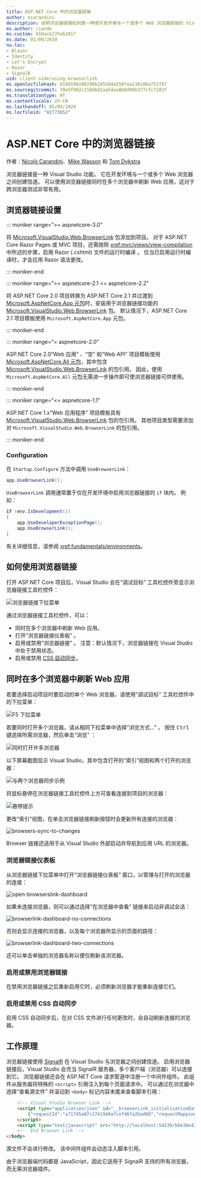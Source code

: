 ```yaml
---
title: ASP.NET Core 中的浏览器链接
author: ncarandini
description: 说明浏览器链接如何是一种使开发环境与一个或多个 Web 浏览器链接的 Visual Studio 功能。
ms.author: riande
ms.custom: H1Hack27Feb2017
ms.date: 01/09/2020
no-loc:
- Blazor
- Identity
- Let's Encrypt
- Razor
- SignalR
uid: client-side/using-browserlink
ms.openlocfilehash: 619d19ba90298b2455d4a558fea138c86a751f07
ms.sourcegitcommit: 70e5f982c218db82aa54aa8b8d96b377cfc7283f
ms.translationtype: HT
ms.contentlocale: zh-CN
ms.lasthandoff: 05/04/2020
ms.locfileid: "82773652"
---
```

# <a name="browser-link-in-aspnet-core"></a>ASP.NET Core 中的浏览器链接

作者：[Nicolò Carandini](https://github.com/ncarandini)、[Mike Wasson](https://github.com/MikeWasson) 和 [Tom Dykstra](https://github.com/tdykstra)

浏览器链接是一种 Visual Studio 功能。 它在开发环境与一个或多个 Web 浏览器之间创建信道。 可以使用浏览器链接同时在多个浏览器中刷新 Web 应用，这对于跨浏览器测试非常有用。

## <a name="browser-link-setup"></a>浏览器链接设置

::: moniker range=">= aspnetcore-3.0"

将 [Microsoft.VisualStudio.Web.BrowserLink](https://www.nuget.org/packages/Microsoft.VisualStudio.Web.BrowserLink/) 包添加到项目。 对于 ASP.NET Core Razor Pages 或 MVC 项目，还需按照 <xref:mvc/views/view-compilation> 中所述的步骤，启用 Razor (.cshtml) 文件的运行时编译  。 仅当已启用运行时编译时，才会应用 Razor 语法更改。

::: moniker-end

::: moniker range=">= aspnetcore-2.1 <= aspnetcore-2.2"

将 ASP.NET Core 2.0 项目转换为 ASP.NET Core 2.1 并过渡到 [Microsoft.AspNetCore.App 元包](xref:fundamentals/metapackage-app)时，安装用于浏览器链接功能的 [Microsoft.VisualStudio.Web.BrowserLink](https://www.nuget.org/packages/Microsoft.VisualStudio.Web.BrowserLink/) 包。 默认情况下，ASP.NET Core 2.1 项目模板使用 `Microsoft.AspNetCore.App` 元包。

::: moniker-end

::: moniker range="= aspnetcore-2.0"

ASP.NET Core 2.0“Web 应用”  、“空”  和“Web API”  项目模板使用 [Microsoft.AspNetCore.All 元包](xref:fundamentals/metapackage)，其中包含 [Microsoft.VisualStudio.Web.BrowserLink](https://www.nuget.org/packages/Microsoft.VisualStudio.Web.BrowserLink/) 的包引用。 因此，使用 `Microsoft.AspNetCore.All` 元包无需进一步操作即可使浏览器链接可供使用。

::: moniker-end

::: moniker range="<= aspnetcore-1.1"

ASP.NET Core 1.x“Web 应用程序”  项目模板具有 [Microsoft.VisualStudio.Web.BrowserLink](https://www.nuget.org/packages/Microsoft.VisualStudio.Web.BrowserLink/) 包的包引用。 其他项目类型需要添加对 `Microsoft.VisualStudio.Web.BrowserLink` 的包引用。

::: moniker-end

### <a name="configuration"></a>Configuration

在 `Startup.Configure` 方法中调用 `UseBrowserLink`：

```csharp
app.UseBrowserLink();
```

`UseBrowserLink` 调用通常置于仅在开发环境中启用浏览器链接的 `if` 块内。 例如：

```csharp
if (env.IsDevelopment())
{
    app.UseDeveloperExceptionPage();
    app.UseBrowserLink();
}
```

有关详细信息，请参阅 <xref:fundamentals/environments>。

## <a name="how-to-use-browser-link"></a>如何使用浏览器链接

打开 ASP.NET Core 项目后，Visual Studio 会在“调试目标”  工具栏控件旁显示浏览器链接工具栏控件：

![浏览器链接下拉菜单](using-browserlink/_static/browserLink-dropdown-menu.png)

通过浏览器链接工具栏控件，可以：

* 同时在多个浏览器中刷新 Web 应用。
* 打开“浏览器链接仪表板”  。
* 启用或禁用“浏览器链接”  。 注意：默认情况下，浏览器链接在 Visual Studio 中处于禁用状态。
* 启用或禁用 [CSS 自动同步](#enable-or-disable-css-auto-sync)。

## <a name="refresh-the-web-app-in-several-browsers-at-once"></a>同时在多个浏览器中刷新 Web 应用

若要选择启动项目时要启动的单个 Web 浏览器，请使用“调试目标”  工具栏控件中的下拉菜单：

![F5 下拉菜单](using-browserlink/_static/debug-target-dropdown-menu.png)

若要同时打开多个浏览器，请从相同下拉菜单中选择“浏览方式...”  。 按住 <kbd>Ctrl</kbd> 键选择所需浏览器，然后单击“浏览”  ：

![同时打开许多浏览器](using-browserlink/_static/open-many-browsers-at-once.png)

以下屏幕截图显示 Visual Studio，其中包含打开的“索引”视图和两个打开的浏览器：

![与两个浏览器同步示例](using-browserlink/_static/sync-with-two-browsers-example.png)

将鼠标悬停在浏览器链接工具栏控件上方可查看连接到项目的浏览器：

![悬停提示](using-browserlink/_static/hoover-tip.png)

更改“索引”视图，在单击浏览器链接刷新按钮时会更新所有连接的浏览器：

![browsers-sync-to-changes](using-browserlink/_static/browsers-sync-to-changes.png)

Browser 链接还适用于从 Visual Studio 外部启动并导航到应用 URL 的浏览器。

### <a name="the-browser-link-dashboard"></a>浏览器链接仪表板

从浏览器链接下拉菜单中打开“浏览器链接仪表板”  窗口，以管理与打开的浏览器的连接：

![open-browserslink-dashboard](using-browserlink/_static/open-browserlink-dashboard.png)

如果未连接浏览器，则可以通过选择“在浏览器中查看”  链接来启动非调试会话：

![browserlink-dashboard-no-connections](using-browserlink/_static/browserlink-dashboard-no-connections.png)

否则会显示连接的浏览器，以及每个浏览器所显示的页面的路径：

![browserlink-dashboard-two-connections](using-browserlink/_static/browserlink-dashboard-two-connections.png)

还可以单击单独的浏览器名称以便仅刷新该浏览器。

### <a name="enable-or-disable-browser-link"></a>启用或禁用浏览器链接

在禁用浏览器链接之后重新启用它时，必须刷新浏览器才能重新连接它们。

### <a name="enable-or-disable-css-auto-sync"></a>启用或禁用 CSS 自动同步

启用 CSS 自动同步后，在对 CSS 文件进行任何更改时，会自动刷新连接的浏览器。

## <a name="how-it-works"></a>工作原理

浏览器链接使用 [SignalR](xref:signalr/introduction) 在 Visual Studio 与浏览器之间创建信道。 启用浏览器链接后，Visual Studio 会充当 SignalR 服务器，多个客户端（浏览器）可以连接到它。 浏览器链接还会在 ASP.NET Core 请求管道中注册一个中间件组件。 此组件从服务器将特殊的 `<script>` 引用注入到每个页面请求中。 可以通过在浏览器中选择“查看源文件”  并滚动到 `<body>` 标记内容末尾来查看脚本引用：

```html
    <!-- Visual Studio Browser Link -->
    <script type="application/json" id="__browserLink_initializationData">
        {"requestId":"a717d5a07c1741949a7cefd6fa2bad08","requestMappingFromServer":false}
    </script>
    <script type="text/javascript" src="http://localhost:54139/b6e36e429d034f578ebccd6a79bf19bf/browserLink" async="async"></script>
    <!-- End Browser Link -->
</body>
```

源文件不会进行修改。 该中间件组件会动态注入脚本引用。

由于浏览器端代码都是 JavaScript，因此它适用于 SignalR 支持的所有浏览器，而无需浏览器插件。
